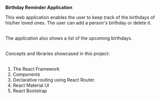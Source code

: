 <strong>Birthday Reminder Application</strong><br>

This web application enables the user to keep track of the birthdays of his/her loved ones. The user can add a person's birthday or delete it.<br><br>

The application also shows a list of the upcoming birthdays.<br><br>

Concepts and libraries showcased in this project:<br><br>

1. The React Framework
2. Components
3. Declarative routing using React Router.  
4. React Material UI
5. React Bootstrap
